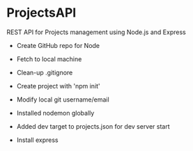 # ProjectsAPI
REST API for Projects management using Node.js and Express

- Create GitHub repo for Node
- Fetch to local machine
- Clean-up .gitignore
- Create project with 'npm init'
- Modify local git username/email

- Installed nodemon globally
- Added dev target to projects.json for dev server start
- Install express